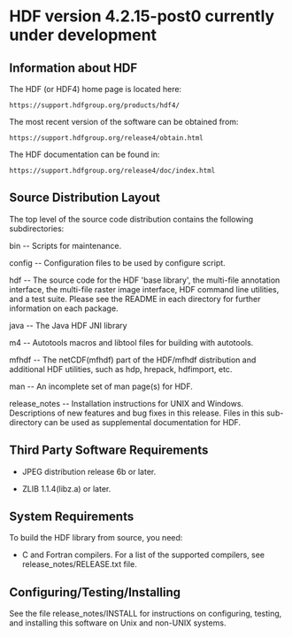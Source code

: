 HDF version 4.2.15-post0 currently under development
===================================================

Information about HDF
---------------------

 The HDF (or HDF4) home page is located here:

    https://support.hdfgroup.org/products/hdf4/

 The most recent version of the software can be obtained from:

    https://support.hdfgroup.org/release4/obtain.html

 The HDF documentation can be found in:

    https://support.hdfgroup.org/release4/doc/index.html


Source Distribution Layout
--------------------------

 The top level of the source code distribution contains the following 
 subdirectories:

   bin    -- Scripts for maintenance.

   config -- Configuration files to be used by configure script.

   hdf    -- The source code for the HDF 'base library', the multi-file 
             annotation interface, the multi-file raster image interface, 
             HDF command line utilities, and a test suite. 
             Please see the README in each directory for further 
             information on each package. 

   java   -- The Java HDF JNI library

   m4     -- Autotools macros and libtool files for building with autotools.

   mfhdf  -- The netCDF(mfhdf) part of the HDF/mfhdf distribution and
             additional HDF utilities, such as hdp, hrepack, hdfimport, etc.

   man    -- An incomplete set of man page(s) for HDF.

   release\_notes -- 
             Installation instructions for UNIX and Windows.
             Descriptions of new features and bug fixes in this release.
             Files in this sub-directory can be used as supplemental 
             documentation for HDF. 


Third Party Software Requirements
---------------------------------
  * JPEG distribution release 6b or later.

  * ZLIB 1.1.4(libz.a) or later. 


System Requirements
-------------------
 To build the HDF library from source, you need:

   * C and Fortran compilers. For a list of the supported compilers,
     see release_notes/RELEASE.txt file.


Configuring/Testing/Installing 
------------------------------
 See the file release\_notes/INSTALL for instructions on configuring, testing,
 and installing this software on Unix and non-UNIX systems.

